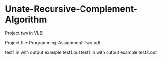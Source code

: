 # Unate-Recursive-Complement-Algorithm
Project two in VLSI

Project file: Programming-Assignment-Two.pdf

test1.in with output example test1.out
test1.in with output example test2.out
